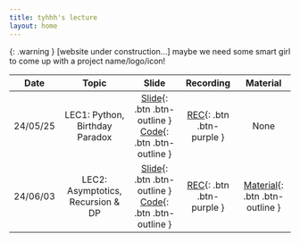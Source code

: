 ```yaml
---
title: tyhhh's lecture
layout: home
---
```


{: .warning }
[website under construction...] maybe we need some smart girl to come up with a project name/logo/icon!



|   Date   |               Topic               |                            Slide                             |                          Recording                           |                           Material                           |
| :------: | :-------------------------------: | :----------------------------------------------------------: | :----------------------------------------------------------: | :----------------------------------------------------------: |
| 24/05/25 |  LEC1: Python, Birthday Paradox   | [Slide](https://docs.google.com/presentation/d/1ajM5VUEaVb3gD-kmyKPXslPbV3TChp-bzuHZFc6o0W0/edit?usp=sharing){: .btn .btn-outline } [Code](https://colab.research.google.com/drive/1dtXNGXCVsfMM1GR1HeT6Io8sr3xBe-sp?usp=sharing){: .btn .btn-outline } | [REC](https://www.youtube.com/watch?v=qR3HBBRHegs&list=PLf7nWxxk0pg30jnzZfkxJkefz_kU2MesW&index=2){: .btn .btn-purple } |                             None                             |
| 24/06/03 | LEC2: Asymptotics, Recursion & DP | [Slide](https://docs.google.com/presentation/d/1FPZIiXJCMKCGOZTpHER4ab0XsGrwJvghJrqBrnCk0C0/edit?usp=sharing){: .btn .btn-outline } [Code](https://colab.research.google.com/drive/1L4IMJLtJGaEVAj_R5mEzPthLmIU84Wm6?usp=sharing){: .btn .btn-outline } |                 [REC](){: .btn .btn-purple }                 | [Material](https://docs.google.com/document/d/13Eu2iH8mgQGOokM7zSSg__BmwqIJew12JySQdvQKKmU/edit?usp=sharing){: .btn .btn-outline } |




